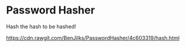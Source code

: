 # Password Hasher
Hash the hash to be hashed!

https://cdn.rawgit.com/BenJilks/PasswordHasher/4c603319/hash.html
